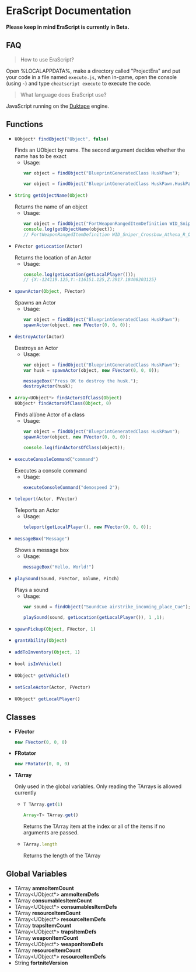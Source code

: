 # EraScript Documentation

**Please keep in mind EraScript is currently in Beta.**

## FAQ

> How to use EraScript?

Open %LOCALAPPDATA%, make a directory called "ProjectEra" and put your code in a file named `execute.js`,
when in-game, open the console (using `~`) and type `cheatscript execute` to execute the code.

> What language does EraScript use?

JavaScript running on the [Duktape](https://duktape.org/) engine.

## Functions
- ```js
  UObject* findObject("Object", false)
  ```
  Finds an UObject by name. The second argument decides whether the name has to be exact
  - Usage:
    ```js
    var object = findObject("BlueprintGeneratedClass HuskPawn");
    ```
    ```js
    var object = findObject("BlueprintGeneratedClass HuskPawn.HuskPawn_C", true);
    ```
- ```js
  String getObjectName(Object)
  ```
  Returns the name of an object
  - Usage:
    ```js
    var object = findObject("FortWeaponRangedItemDefinition WID_Sniper_Crossbow_Athena_R_Ore_T03");
    console.log(getObjectName(object));
    // FortWeaponRangedItemDefinition WID_Sniper_Crossbow_Athena_R_Ore_T03.WID_Sniper_Crossbow_Athena_R_Ore_T03
    ```
- ```js
  FVector getLocation(Actor)
  ```
  Returns the location of an Actor
  - Usage:
    ```js
    console.log(getLocation(getLocalPlayer()));
    // {X:-124119.125,Y:-116151.125,Z:3917.18408203125}
    ```
- ```js
  spawnActor(Object, FVector)
  ```
  Spawns an Actor
  - Usage:
    ```js
    var object = findObject("BlueprintGeneratedClass HuskPawn");
    spawnActor(object, new FVector(0, 0, 0));
    ```
- ```js
  destroyActor(Actor)
  ```
  Destroys an Actor
  - Usage:
    ```js
    var object = findObject("BlueprintGeneratedClass HuskPawn");
    var husk = spawnActor(object, new FVector(0, 0, 0));
    
    messageBox("Press OK to destroy the husk.");
    destroyActor(husk);
    ```
- ```js
  Array<UObject*> findActorsOfClass(Object)
  UObject* findActorsOfClass(Object, 0)
  ```
  Finds all/one Actor of a class
  - Usage:
    ```js
    var object = findObject("BlueprintGeneratedClass HuskPawn");
    spawnActor(object, new FVector(0, 0, 0));
    
    console.log(findActorsOfClass(object));
    ```
- ```js
  executeConsoleCommand("command")
  ```
  Executes a console command
  - Usage:
    ```js
    executeConsoleCommand("demospeed 2");
    ```
- ```js
  teleport(Actor, FVector)
  ```
  Teleports an Actor
  - Usage:
    ```js
    teleport(getLocalPlayer(), new FVector(0, 0, 0));
    ```
- ```js
  messageBox("Message")
  ```
  Shows a message box
  - Usage:
    ```js
    messageBox("Hello, World!")
    ```
- ```js
  playSound(Sound, FVector, Volume, Pitch)
  ```
  Plays a sound
  - Usage:
    ```js
    var sound = findObject("SoundCue airstrike_incoming_place_Cue");

    playSound(sound, getLocation(getLocalPlayer()), 1 ,1);
    ```
- ```js
  spawnPickup(Object, FVector, 1)
  ```
- ```js
  grantAbility(Object)
  ```
- ```js
  addToInventory(Object, 1)
  ```
- ```js
  bool isInVehicle()
  ```
- ```js
  UObject* getVehicle()
  ```
- ```js
  setScaleActor(Actor, FVector)
  ```
- ```js
  UObject* getLocalPlayer()
  ```

## Classes
- **FVector**
  ```js
  new FVector(0, 0, 0)
  ```
- **FRotator**
  ```js
  new FRotator(0, 0, 0)
  ```
- **TArray<T>**
  
  Only used in the global variables. Only reading the TArrays is allowed currently
  - ```js
    T TArray.get(1)
    ```
    ```js
    Array<T> TArray.get()
    ```
    Returns the TArray item at the index or all of the items if no arguments are passed.
  - ```js
    TArray.length
    ```
    Returns the length of the TArray

## Global Variables
- TArray<int> **ammoItemCount**
- TArray<UObject*> **ammoItemDefs**
- TArray<int> **consumablesItemCount**
- TArray<UObject*> **consumablesItemDefs**
- TArray<int> **resourceItemCount**
- TArray<UObject*> **resourceItemDefs**
- TArray<int> **trapsItemCount**
- TArray<UObject*> **trapsItemDefs**
- TArray<int> **weaponItemCount**
- TArray<UObject*> **weaponItemDefs**
- TArray<int> **resourceItemCount**
- TArray<UObject*> **resourceItemDefs**
- String **fortniteVersion**
